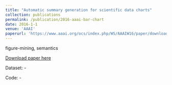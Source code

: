 ```yaml
---
title: "Automatic summary generation for scientific data charts"
collection: publications
permalink: /publication/2016-aaai-bar-chart
date: 2016-1-1
venue: 'AAAI'
paperurl: 'https://www.aaai.org/ocs/index.php/WS/AAAIW16/paper/download/12661/12436'
---
```

figure-mining, semantics

[Download paper here](https://cdn.aaai.org/ocs/ws/ws0244/12661-57503-1-PB.pdf)

Dataset: -

Code: -
